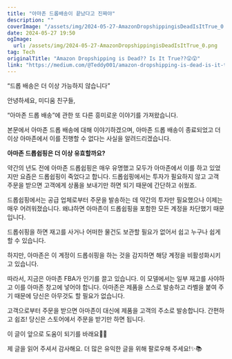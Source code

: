 ```yaml
---
title: "아마존 드롭배송이 끝났다고 진짜야"
description: ""
coverImage: "/assets/img/2024-05-27-AmazonDropshippingisDeadIsItTrue_0.png"
date: 2024-05-27 19:50
ogImage: 
  url: /assets/img/2024-05-27-AmazonDropshippingisDeadIsItTrue_0.png
tag: Tech
originalTitle: "Amazon Dropshipping is Dead?? Is It True??😲😲"
link: "https://medium.com/@Teddy001/amazon-dropshipping-is-dead-is-it-true-1868599216dc"
---
```



“드롭 배송은 더 이상 가능하지 않습니다”

안녕하세요, 미디움 친구들,

“아마존 드롭 배송”에 관한 또 다른 흥미로운 이야기를 가져왔습니다.

본문에서 아마존 드롭 배송에 대해 이야기하겠으며, 아마존 드롭 배송이 종료되었고 더 이상 아마존에서 이를 진행할 수 없다는 사실을 알려드리겠습니다.

<div class="content-ad"></div>

**아마존 드롭쉽핑은 더 이상 유효할까요?**

약간의 년도 전에 아마존 드롭쉽핑은 매우 유명했고 모두가 아마존에서 이를 하고 있었지만 요즘은 드롭쉽핑이 죽었다고 합니다. 드롭쉽핑에서는 투자가 필요하지 않고 고객 주문을 받으면 고객에게 상품을 보내기만 하면 되기 때문에 간단하고 쉬웠죠.

드롭쉽핑에서는 공급 업체로부터 주문을 발송하는 데 약간의 투자만 필요했으나 이제는 매우 어려워졌습니다. 왜냐하면 아마존이 드롭쉽핑을 포함한 모든 계정을 차단했기 때문입니다.

<div class="content-ad"></div>

드롭쉬핑을 하면 재고를 사거나 어떠한 물건도 보관할 필요가 없어서 쉽고 누구나 쉽게 할 수 있습니다.

하지만, 아마존은 이 계정이 드롭쉬핑을 하는 것을 감지하면 해당 계정을 비활성화시키고 있습니다.

따라서, 지금은 아마존 FBA가 인기를 끌고 있습니다. 이 모델에서는 일부 재고를 사야하고 이를 아마존 창고에 넣어야 합니다. 아마존은 제품을 스스로 발송하고 라벨을 붙여 주기 때문에 당신은 아무것도 할 필요가 없습니다.

고객으로부터 주문을 받으면 아마존이 대신에 제품을 고객의 주소로 발송합니다. 간편하고 쉽죠! 당신은 스토어에서 주문을 받기만 하면 됩니다.

<div class="content-ad"></div>

이 글이 앞으로 도움이 되기를 바래요🥰🥰

제 글을 읽어 주셔서 감사해요. 더 많은 유익한 글을 위해 팔로우해 주세요!✨📚